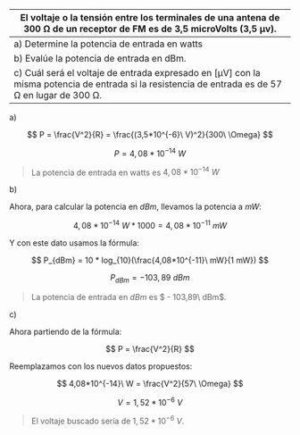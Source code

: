 | El voltaje o la tensión entre los terminales de una antena de 300 Ω de un receptor de FM es de 3,5 microVolts (3,5 μv).                          |
| ------------------------------------------------------------------------------------------------------------------------------------------------ |
| a) Determine la potencia de entrada en watts                                                                                                     |
| b) Evalúe la potencia de entrada en dBm.                                                                                                         |
| c) Cuál será el voltaje de entrada expresado en [μV] con la misma potencia de entrada si la resistencia de entrada es de 57 Ω en lugar de 300 Ω. |

a)

$$
P = \frac{V^2}{R} = \frac{(3,5*10^{-6}\ V)^2}{300\ \Omega}
$$

$$
P = 4,08*10^{-14}\ W
$$

> La potencia de entrada en watts es $4,08*10^{-14}\ W$

b)

Ahora, para calcular la potencia en $dBm$, llevamos la potencia a $mW$:

$$
4,08*10^{-14}\ W * 1000 = 4,08*10^{-11}\ mW
$$

Y con este dato usamos la fórmula:

$$
P_{dBm} = 10 * log_{10}(\frac{4,08*10^{-11}\ mW}{1 mW})
$$

$$
P_{dBm} = - 103,89\ dBm
$$

> La potencia de entrada en $dBm$ es $ - 103,89\ dBm$.

c)

Ahora partiendo de la fórmula:

$$
P = \frac{V^2}{R}
$$

Reemplazamos con los nuevos datos propuestos:

$$
4,08*10^{-14}\ W = \frac{V^2}{57\ \Omega}
$$

$$
V = 1,52*10^{-6}\ V
$$

> El voltaje buscado sería de $1,52*10^{-6}\ V$.
